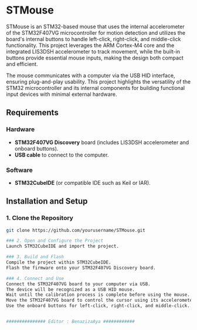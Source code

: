 # STMouse
STMouse is an STM32-based mouse that uses the internal accelerometer of the STM32F407VG microcontroller for motion detection and utilizes the board's internal buttons to handle left-click, right-click, and middle-click functionality. This project leverages the ARM Cortex-M4 core and the integrated LIS3DSH accelerometer to track movement, while the built-in buttons provide essential mouse inputs, making the design both compact and efficient.

The mouse communicates with a computer via the USB HID interface, ensuring plug-and-play usability. This project highlights the versatility of the STM32 microcontroller and its internal components for building functional input devices with minimal external hardware.

## Requirements

### Hardware

- **STM32F407VG Discovery** board (includes LIS3DSH accelerometer and onboard buttons).
- **USB cable** to connect to the computer.

### Software

- **STM32CubeIDE** (or compatible IDE such as Keil or IAR).


## Installation and Setup

### 1. Clone the Repository

```bash
git clone https://github.com/yourusername/STMouse.git

### 2. Open and Configure the Project
Launch STM32CubeIDE and import the project.

### 3. Build and Flash
Compile the project within STM32CubeIDE.
Flash the firmware onto your STM32F407VG Discovery board.

### 4. Connect and Use
Connect the STM32F407VG board to your computer via USB.
The device will be recognized as a USB HID mouse.
Wait until the calibration process is complete before using the mouse. The completion will be indicated by an LED.
Move the STM32F407VG board to control the cursor using its accelerometer.
Use the onboard buttons for left-click, right-click, and middle-click.


############### Editor : BenazizaAya ############
